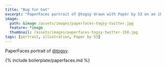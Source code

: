 ```yaml
---
title: "Bug fur hat"
excerpt: "PaperFaces portrait of @togsy drawn with Paper by 53 on an iPad."
image: 
  path: &image /assets/images/paperfaces-togsy-twitter.jpg 
  feature: *image
  thumbnail: /assets/images/paperfaces-togsy-twitter-150.jpg
tags: [portrait, illustration, Paper by 53]
---
```


PaperFaces portrait of [@togsy](http://twitter.com/togsy).

{% include boilerplate/paperfaces.md %}
